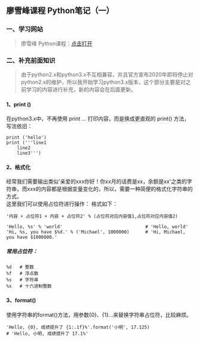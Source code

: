 ## 廖雪峰课程 Python笔记（一）
### 一、学习网站
>廖雪峰 Python课程：[点击打开](https://www.liaoxuefeng.com/wiki/0014316089557264a6b348958f449949df42a6d3a2e542c000/001431608990315a01b575e2ab041168ff0df194698afac000)

### 二、补充前面知识
>由于python2.x和python3.x不互相兼容，并且官方宣布2020年即将停止对python2.x的维护，所以我开始学习python3.x版本，这个部分主要是对之前学习的内容进行补充，新的内容会在后面更新。  

#### 1、print ()
在python3.x中，不再使用 print ... 打印内容，而是换成更直观的 print() 方法，写法依旧：   
```
print ('hello')
print ('''line1
    line2
    line3''')
```
#### 2、格式化
经常我们需要输出类似'亲爱的xxx你好！你xx月的话费是xx，余额是xx'之类的字符串，而xxx的内容都是根据变量变化的，所以，需要一种简便的格式化字符串的方式。   
这里我们可以使用占位符进行操作：
格式如下：
```
'内容 + 占位符1 + 内容 + 占位符2' % (占位符对应内容值1,占位符对应内容值2)
```
```
'Hello, %s' % 'world'                               # 'Hello, world'
'Hi, %s, you have $%d.' % ('Michael', 1000000)      # 'Hi, Michael, you have $1000000.'
```
##### 常用占位符：
```
%d   # 整数
%f   # 浮点数
%s   # 字符串
%x   # 十六进制整数
```

#### 3、format()
使用字符串的format()方法，用参数{0}、{1}...来替换字符串占位符，比较麻烦。   
```
'Hello, {0}, 成绩提升了 {1:.1f}%'.format('小明', 17.125)
# 'Hello, 小明, 成绩提升了 17.1%'
```